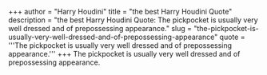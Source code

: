 +++
author = "Harry Houdini"
title = "the best Harry Houdini Quote"
description = "the best Harry Houdini Quote: The pickpocket is usually very well dressed and of prepossessing appearance."
slug = "the-pickpocket-is-usually-very-well-dressed-and-of-prepossessing-appearance"
quote = '''The pickpocket is usually very well dressed and of prepossessing appearance.'''
+++
The pickpocket is usually very well dressed and of prepossessing appearance.

